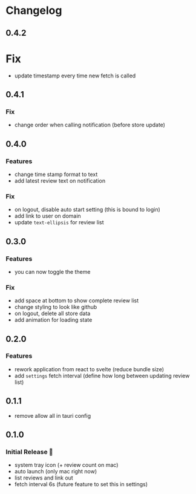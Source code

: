 # Changelog

## 0.4.2

# Fix
* update timestamp every time new fetch is called

## 0.4.1

### Fix
* change order when calling notification (before store update)

## 0.4.0

### Features
* change time stamp format to text
* add latest review text on notification

### Fix
* on logout, disable auto start setting (this is bound to login)
* add link to user on domain
* update `text-ellipsis` for review list

## 0.3.0

### Features
* you can now toggle the theme

### Fix
* add space at bottom to show complete review list
* change styling to look like github
* on logout, delete all store data
* add animation for loading state

## 0.2.0
### Features
* rework application from react to svelte (reduce bundle size)
* add `settings` fetch interval (define how long between updating review list)

## 0.1.1
* remove allow all in tauri config

## 0.1.0
### Initial Release 🚀
* system tray icon (+ review count on mac)
* auto launch (only mac right now)
* list reviews and link out
* fetch interval 6s (future feature to set this in settings)
